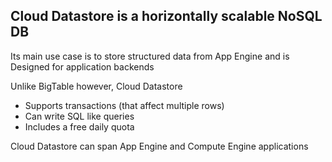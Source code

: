 ## Cloud Datastore is a horizontally scalable NoSQL DB
Its main use case is to store structured data from App Engine and is Designed for application backends

Unlike BigTable however, Cloud Datastore
- Supports transactions (that affect multiple rows)
- Can write SQL like queries
- Includes a free daily quota

Cloud Datastore can span App Engine and Compute Engine applications

